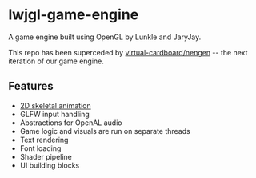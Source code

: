 # lwjgl-game-engine

A game engine built using OpenGL by Lunkle and JaryJay.

This repo has been superceded by [virtual-cardboard/nengen](https://github.com/virtual-cardboard/nengen) -- the next iteration of our game engine.

## Features

- [2D skeletal animation](https://github.com/virtual-cardboard/lwjgl-game-engine/tree/main/src/main/java/context/data/animation)
- GLFW input handling
- Abstractions for OpenAL audio
- Game logic and visuals are run on separate threads
- Text rendering
- Font loading
- Shader pipeline
- UI building blocks
